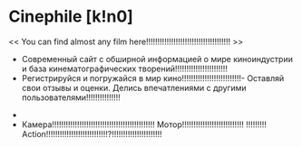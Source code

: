   # Сinephile [k!n0]
<< You can find almost any film here!!!!!!!!!!!!!!!!!!!!!!!!!!!!!!!!!!!!! >>

- Современный сайт с обширной информацией о мире киноиндустрии и база кинематографических творений!!!!!!!!!!!!!!!!!!!!!!!
- Регистрируйся и погружайся в мир кино!!!!!!!!!!!!!!!!!!!!!!!!!!- Оставляй свои отзывы и оценки. Делись впечатлениями с другими пользователями!!!!!!!!!!!!!!!
*
* Камера!!!!!!!!!!!!!!!!!!!!!!!!!!!!!!!!!!!!!!!!!!!!! Мотор!!!!!!!!!!!!!!!!!!!!!!!!!!! !!!!!!!!! Action!!!!!!!!!!!!!!!!!!!!!!!!!!!?!!!!!!!!!!!!!!!!!!!!!!
